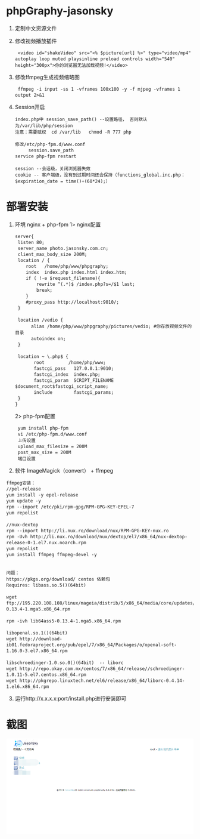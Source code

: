# phpGraphy-jasonsky

  1. 定制中文资源文件
          
  2. 修改视频播放插件
  
          <video id="shakeVideo" src="<% $picture[url] %>" type="video/mp4" autoplay loop muted playsinline preload controls width="540" height="300px">你的浏览器无法加载视频!</video>
  3. 修改ffmpeg生成视频缩略图
  
          ffmpeg -i input -ss 1 -vframes 100x100 -y -f mjpeg -vframes 1 output 2>&1
          
  4. Session开启
         
         index.php中 session_save_path() --设置路径， 否则默认为/var/lib/php/session
         注意：需要赋权  cd /var/lib   chmod -R 777 php

         修改/etc/php-fpm.d/www.conf
              session.save_path
         service php-fpm restart
         
         session --会话级，关闭浏览器失效
         cookie -- 客户端级，没有到过期时间还会保持（functions_global.inc.php： $expiration_date = time()+(60*24);）


# 部署安装
 1. 环境 nginx + php-fpm
     1> nginx配置
   
       
        server{
         listen 80;
         server_name photo.jasonsky.com.cn;
         client_max_body_size 200M;
         location / {
            root   /home/php/www/phpgraphy;
            index  index.php index.html index.htm;
            if ( !-e $request_filename){
                rewrite ^(.*)$ /index.php?s=/$1 last;
                break;
            }
            #proxy_pass http://localhost:9010/;
         }
         
         location /vedio {
              alias /home/php/www/phpgraphy/pictures/vedio; #你存放视频文件的目录
              autoindex on;
         }

         location ~ \.php$ {
               root         /home/php/www;
               fastcgi_pass   127.0.0.1:9010;
               fastcgi_index  index.php;
               fastcgi_param  SCRIPT_FILENAME  $document_root$fastcgi_script_name;
               include        fastcgi_params;
         }
        }

     2> php-fpm配置
     
         yum install php-fpm 
         vi /etc/php-fpm.d/www.conf 
         上传设置
         upload_max_filesize = 200M
         post_max_size = 200M
         端口设置 

  2. 软件
    ImageMagick（convert） + ffmpeg

    ffmpeg安装：
    //pel-release
    yum install -y epel-release
    yum update -y
    rpm --import /etc/pki/rpm-gpg/RPM-GPG-KEY-EPEL-7
    yum repolist

    //nux-dextop
    rpm --import http://li.nux.ro/download/nux/RPM-GPG-KEY-nux.ro
    rpm -Uvh http://li.nux.ro/download/nux/dextop/el7/x86_64/nux-dextop-release-0-1.el7.nux.noarch.rpm
    yum repolist
    yum install ffmpeg ffmpeg-devel -y


    问题：
    https://pkgs.org/download/ centos 依赖包
    Requires: libass.so.5()(64bit)

    wget ftp://195.220.108.108/linux/mageia/distrib/5/x86_64/media/core/updates/lib64ass5-0.13.4-1.mga5.x86_64.rpm

    rpm -ivh lib64ass5-0.13.4-1.mga5.x86_64.rpm

    libopenal.so.1()(64bit)
    wget http://download-ib01.fedoraproject.org/pub/epel/7/x86_64/Packages/o/openal-soft-1.16.0-3.el7.x86_64.rpm

    libschroedinger-1.0.so.0()(64bit)  -- liborc
    wget http://repo.okay.com.mx/centos/7/x86_64/release//schroedinger-1.0.11-5.el7.centos.x86_64.rpm
    wget http://pkgrepo.linuxtech.net/el6/release/x86_64/liborc-0.4.14-1.el6.x86_64.rpm

  3. 运行http://x.x.x.x:port/install.php进行安装即可


#  截图
    
   ![image](/index.png)
